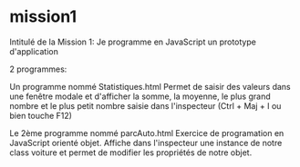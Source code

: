 # mission1
Intitulé de la Mission 1: Je programme en JavaScript un prototype d'application

2 programmes:

Un programme nommé Statistiques.html
Permet de saisir des valeurs dans une fenêtre modale et d'afficher la somme, la moyenne, le plus grand nombre et le plus petit nombre saisie dans l'inspecteur (Ctrl + Maj + I ou bien touche F12)

Le 2ème programme nommé parcAuto.html
Exercice de programation en JavaScript orienté objet.
Affiche dans l'inspecteur une instance de notre class voiture et permet de modifier les propriétés de notre objet.
